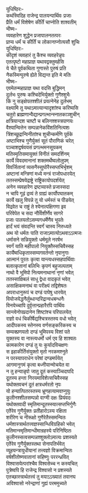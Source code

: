 युधिष्ठिरः-  
कथंस्विदिह राजेन्द्र पालयन्पार्थिवः प्रजाः  
प्रैति धर्मं विशेषेण कीर्तिं चाप्नोति शाश्वतीम्  
भीष्मः-  
व्यवहारेण शुद्धेन प्रजापालनतत्परः  
प्राप्य धर्मं च कीर्तिं च लोकानाप्नोत्यसौ शुचिः  
युधिष्ठिरः-   
कीदृशं व्यवहारं तु कैश्च व्यवहरेन्नृपः  
एतत्पृष्टो महाप्राज्ञ यथावद्वक्तुमर्हसि  
ये चैते पूर्वकथिता गुणास्ते पुरुषं प्रति  
नैकस्मिन्पुरुषे ह्येते विद्यन्त इति मे मतिः  
भीष्मः-  
एवमेतन्महाप्राज्ञ यथा वदसि बुद्धिमन्  
दुर्लभः पुरुषः कश्चिदेभिर्युक्तो गुणैश्शुभैः  
किं नु सङ्क्षेपतश्शीलं प्रयत्नेनेह दुर्लभम्  
वक्ष्यामि तु यथाऽमात्यान्यादृशांश्च करिष्यसि  
चतुरो ब्राह्मणान्वैद्यान्प्रगल्भान्स्नातकाञ्शुचीन्  
क्षत्रियान्दश चाष्टौ च बलिनश्शस्त्रपाणयः  
वैश्यान्वित्तेन सम्पन्नानेकविंशतिनित्यशः  
त्रिंशच्छूद्रान्विनीतांश्च शुचीन्कर्मणि पूर्वके  
अष्टाभिश्च गुणैर्युक्तं सूतं पौराणिकं चरेत्  
पञ्चाशद्वर्षवयसं प्रगल्भमनसूयकम्  
मतिस्मृतिसमायुक्तं विनीतं समदर्शिनम्  
कार्ये विवदमानानां शक्तमर्थेष्वलोलुपम्  
विवर्जितानां व्यसनैस्सुघोरैस्सप्तभिर्भृशम्  
अष्टानां मन्त्रिणां मध्ये मन्त्रं राजोपधारयेत्  
ततस्सम्प्रेषयेद्राष्ट्रे राष्ट्रिकायोपदर्शयेत्  
अनेन व्यवहारेण द्रष्टव्यास्ते प्रजास्सदा  
न चापि गूढं द्रव्यं ते ग्राह्यं कार्योपघातकम्  
कार्ये खलु विपन्ने तु यो धर्मस्तं च पीडयेत्  
विद्रवेत च राष्ट्रं ते श्येनात्पक्षिगणा इव  
परिवेपेत च सदा नौर्विशीर्णेव सागरे  
प्रजाः पालयतोऽसम्यगधर्मेणैव भूपतेः  
हार्दं भयं संवदन्ति स्वर्गं चास्य निरुध्यते  
अथ यो धर्मतः पाति राजाऽमात्योऽथवाऽऽत्मजः  
धर्मासने सन्नियुक्तो धर्ममूले नरर्षभ  
स्वर्गं याति महीपालो नियुक्तैस्सचिवैस्सह  
कार्येष्वधिकृतास्सम्यगवर्तन्तो नृपानुगाः  
आत्मानं पुरतः कृत्वा यान्त्यधस्सहपार्थिवाः  
बलात्कृतानां बलिभिः कृपणं बहुजल्पताम्  
नाथो वै भूमिपो नित्यमनाथानां नृणां भवेत्  
ततस्साक्षिबलं साधु द्वेधा वादकृतं भवेत्  
असाक्षिकमनाथं वा परीक्ष्यं तद्विशेषतः  
अपराधानुरूपं च दण्डं पापेषु धारयेत्  
वियोजयेद्धनैर्लुब्धान्दरिद्रान्वधबन्धनैः  
विनयेच्चापि दुर्वृत्तान्प्रहारैरपि पार्थिवः  
सान्त्वेनोपप्रदानेन शिष्टांश्च परिपालयेत्  
राज्ञो वधं चिकीर्षेद्यश्चित्रस्तस्य वधो भवेत्  
आदीपकस्य स्तेनस्य वर्णसङ्करिकस्य च  
सम्यक्प्रणयतो दण्डं भूमिपस्य विशां पते  
युक्तस्य वा नास्त्यधर्मो धर्म एव हि शाश्वतः  
कामकारेण दण्डं तु यः कुर्यादविचक्षणः  
स इहाकीर्तिसंयुक्तो मृतो नरकमश्नुते  
न परस्यापराधेन परेषां दण्डमर्पयेत्  
आगमानुगमं कृत्वा बध्नीयान्मोचयेत वा  
न तु हन्यान्नृपो जातु दूतं कस्याञ्चिदापदि  
दूतस्य हन्ता निरयमाविशेत्सचिवैस्सह  
यथोक्तवचनं दूतं क्षत्रधर्मरतो नृपः  
यो हन्यात्पितरस्तस्य भ्रूणहत्यामवाप्नुयुः  
कुलीनश्शीलसम्पन्नो वाग्मी दक्षः प्रियंवदः  
यथोक्तवादी स्मृतिमान्दूतस्स्यात्सप्तभिर्गुणैः  
एतैरेव गुणैर्युक्तः प्रतीहारोऽस्य रक्षिता  
शरीरेण च नीरूक्षो गुणैरेतैस्समन्वितः  
धर्मशास्त्रार्थतत्त्वज्ञस्सान्धिविग्रहिको भवेत्  
मतिमान्स्मृतिमान्धीमान्रहस्ये परिनिष्ठितः  
कुलीनस्सत्वसम्पन्नश्शुक्लोऽमात्यः प्रशस्यते  
एतैरेव गुणैर्युक्तस्तथा सेनापतिर्भवेत्  
व्यूहयन्त्रायुधीयानां तत्त्वज्ञो विक्रमान्वितः  
वर्षशीतोष्णवातानां सहिष्णुः पररन्ध्रवित्  
विश्वासयेत्परांश्चैव विश्वसेच्च न कस्यचित्  
पुत्रेष्वपि हि राजेन्द्र विश्वासो न प्रशस्यते  
एतच्छास्त्रार्थतत्त्वं तु मयाऽऽख्यातं तवानघ  
अविश्वासो नरेन्द्राणां गुह्यं परममुच्यते   
